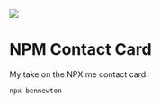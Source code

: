 [![](https://img.shields.io/npm/v/npm.svg?style=for-the-badge)](https://www.npmjs.com/package/bennewton)

# NPM Contact Card

My take on the NPX me contact card.

`npx bennewton`
